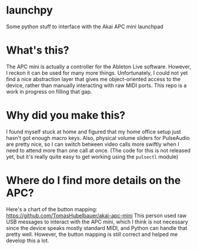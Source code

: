# launchpy
Some python stuff to interface with the Akai APC mini launchpad

# What's this?
The APC mini is actually a controller for the Ableton Live software. However, I reckon it can be used for many more things. Unfortunately, I could not yet find a nice abstraction layer that gives me object-oriented access to the device, rather than manually interacting with raw MIDI ports. This repo is a work in progress on filling that gap.

# Why did you make this?
I found myself stuck at home and figured that my home office setup just hasn't got enough macro keys. Also, physical volume sliders for PulseAudio are pretty nice, so I can switch between video calls more swiftly when I need to attend more than one call at once. (The code for this is not released yet, but it's really quite easy to get working using the `pulsectl` module)

# Where do I find more details on the APC?
Here's a chart of the button mapping:
https://github.com/TomasHubelbauer/akai-apc-mini
This person used raw USB messages to interact with the APC mini, which I think is not necessary since the device speaks mostly standard MIDI, and Python can handle that pretty well. However, the button mapping is still correct and helped me develop this a lot.
